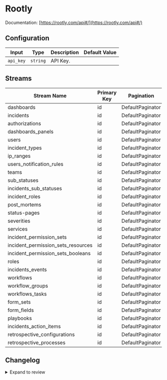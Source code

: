 # Rootly
Documentation: [https://rootly.com/api#/](https://rootly.com/api#/)

## Configuration

| Input | Type | Description | Default Value |
|-------|------|-------------|---------------|
| `api_key` | `string` | API Key.  |  |

## Streams
| Stream Name | Primary Key | Pagination | Supports Full Sync | Supports Incremental |
|-------------|-------------|------------|---------------------|----------------------|
| dashboards | id | DefaultPaginator | ✅ |  ❌  |
| incidents | id | DefaultPaginator | ✅ |  ❌  |
| authorizations | id | DefaultPaginator | ✅ |  ❌  |
| dashboards_panels | id | DefaultPaginator | ✅ |  ❌  |
| users | id | DefaultPaginator | ✅ |  ❌  |
| incident_types | id | DefaultPaginator | ✅ |  ❌  |
| ip_ranges | id | DefaultPaginator | ✅ |  ❌  |
| users_notification_rules | id | DefaultPaginator | ✅ |  ❌  |
| teams | id | DefaultPaginator | ✅ |  ❌  |
| sub_statuses | id | DefaultPaginator | ✅ |  ❌  |
| incidents_sub_statuses | id | DefaultPaginator | ✅ |  ❌  |
| incident_roles | id | DefaultPaginator | ✅ |  ❌  |
| post_mortems | id | DefaultPaginator | ✅ |  ❌  |
| status-pages | id | DefaultPaginator | ✅ |  ❌  |
| severities | id | DefaultPaginator | ✅ |  ❌  |
| services | id | DefaultPaginator | ✅ |  ❌  |
| incident_permission_sets | id | DefaultPaginator | ✅ |  ❌  |
| incident_permission_sets_resources | id | DefaultPaginator | ✅ |  ❌  |
| incident_permission_sets_booleans | id | DefaultPaginator | ✅ |  ❌  |
| roles | id | DefaultPaginator | ✅ |  ❌  |
| incidents_events | id | DefaultPaginator | ✅ |  ❌  |
| workflows | id | DefaultPaginator | ✅ |  ❌  |
| workflow_groups | id | DefaultPaginator | ✅ |  ❌  |
| workflows_tasks | id | DefaultPaginator | ✅ |  ❌  |
| form_sets | id | DefaultPaginator | ✅ |  ❌  |
| form_fields | id | DefaultPaginator | ✅ |  ❌  |
| playbooks | id | DefaultPaginator | ✅ |  ❌  |
| incidents_action_items | id | DefaultPaginator | ✅ |  ❌  |
| retrospective_configurations | id | DefaultPaginator | ✅ |  ❌  |
| retrospective_processes | id | DefaultPaginator | ✅ |  ❌  |

## Changelog

<details>
  <summary>Expand to review</summary>

| Version          | Date              | Pull Request | Subject        |
|------------------|-------------------|--------------|----------------|
| 0.0.1 | 2024-10-03 | | Initial release by [@gemsteam](https://github.com/gemsteam) via Connector Builder |

</details>
